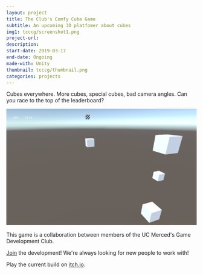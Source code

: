```yaml
---
layout: project
title: The Club's Comfy Cube Game
subtitle: An upcoming 3D platfomer about cubes
img1: tcccg/screenshot1.png
project-url:
description:
start-date: 2019-03-17
end-date: Ongoing
made-with: Unity
thumbnail: tcccg/thumbnail.png
categories: projects
---
```



Cubes everywhere. More cubes, special cubes, bad camera angles. Can you race to the top of the leaderboard?

![](\assets\images\projects\tcccg\screenshot1.png)

This game is a collaboration between members of the UC Merced's Game Development Club.

[Join](https://github.com/UCMercedGameDevelopmentClub/The-Clubs-Comfy-Cube-Game) the development! We're always looking for new people to work with!

Play the current build on [itch.io](https://ucmgdc.itch.io/tcccg?password=ucmgdc).